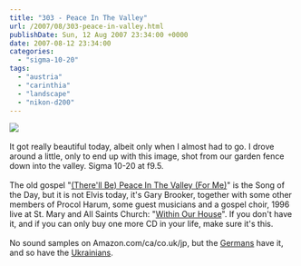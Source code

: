 ```yaml
---
title: "303 - Peace In The Valley"
url: /2007/08/303-peace-in-valley.html
publishDate: Sun, 12 Aug 2007 23:34:00 +0000
date: 2007-08-12 23:34:00
categories: 
  - "sigma-10-20"
tags: 
  - "austria"
  - "carinthia"
  - "landscape"
  - "nikon-d200"
---
```

<a href="https://d25zfm9zpd7gm5.cloudfront.net/1200x1200/2007/20070812_182633_ps.jpg"><img src="https://d25zfm9zpd7gm5.cloudfront.net/0600x0600/2007/20070812_182633_ps.jpg"/></a><br/><br/>It got really beautiful today, albeit only when I almost had to go. I drove around a little, only to end up with this image, shot from our garden fence down into the valley. Sigma 10-20 at f9.5.<br/><br/>The old gospel "<a href="http://www.lyricsfreak.com/e/elvis+presley/therell+be+peace+in+the+valley+for+me_20306045.html" target="_blank">(There'll Be) Peace In The Valley (For Me)</a>" is the Song of the Day, but it is not Elvis today, it's Gary Brooker, together with some other members of Procol Harum, some guest musicians and a gospel choir, 1996 live at St. Mary and All Saints Church: "<a href="http://www.amazon.com/Within-House-Gary-Brooker-Ensemble/dp/B000024UJL" target="_blank">Within Our House</a>". If you don't have it, and if you can only buy one more CD in your life, make sure it's this.<br/><br/>No sound samples on Amazon.com/ca/co.uk/jp, but the <a href="http://www.amazon.de/Within-House-Gary-Brooker-Ensemble/dp/B000024UJL" target="_blank">Germans</a> have it, and so have the <a href="http://mp3city.com.ua/ru/album/8044.html" target="_blank">Ukrainians</a>.

